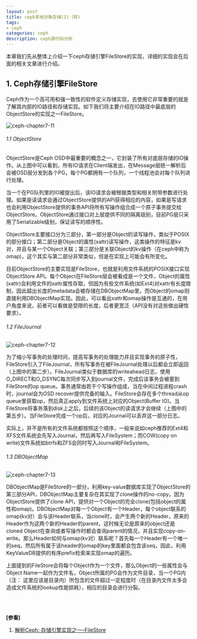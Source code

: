 ```yaml
---
layout: post
title: ceph本地对象存储(1)（转)
tags:
- ceph
categories: ceph
description: ceph源代码分析
---
```



本章我们先从整体上介绍一下ceph存储引擎FileStore的实现，详细的实现会在后面的相关文章进行介绍。


<!-- more -->


## 1. Ceph存储引擎FileStore
	
Ceph作为一个高可用和强一致性的软件定义存储实现，去使用它非常重要的就是了解其内部的IO路径和存储实现。如下我们将主要介绍在IO路径中最底层的ObjectStore的实现之一FileStore。

![ceph-chapter7-11](https://ivanzz1001.github.io/records/assets/img/ceph/sca/ceph_chapter7_11.png)


###### 1.1 ObjectStore
ObjectStore是Ceph OSD中最重要的概念之一，它封装了所有对底层存储的IO操作。从上图中可以看到，所有IO请求在Client端发出，在Message层统一解析后会被OSD层分发到各个PG，每个PG都拥有一个队列，一个线程池会对每个队列进行处理。


当一个在PG队列里的IO被提出后，该IO请求会被根据类型和相关附带参数进行处理。如果是读请求会通过ObjectStore提供的API获得相应的内容，如果是写请求也会利用ObjectStore提供的事务API将所有写操作组合成一个原子事务提交给ObjectStore。ObjectStore通过接口对上层提供不同的隔离级别，目前PG层只采用了Serializable级别，保证读写的顺序性。

ObjectStore主要接口分为三部分，第一部分是Object的读写操作，类似于POSIX的部分接口；第二部分是Object的属性(xattr)读写操作，这类操作的特征是kv对，并且与某一个Object关联；第三部分是关联Object的kv操作（在ceph中称为omap)，这个其实与第二部分非常类似，但是在实现上可能会有所变化。

目前ObjectStore的主要实现是FileStore，也就是利用文件系统的POSIX接口实现ObjectStore API。每个Object在FileStore层会被看成是一个文件，Object的属性(xattr)会利用文件的xattr属性存取，但因为有些文件系统(如Ext4)对xattr有长度限制，因此超出长度的metadata会被存储在DBObjectMap里。而Object的omap则直接利用DBObjectMap实现。因此，可以看出xattr和omap操作是互通的，在用户角度来说，前者可以看做是受限的长度，后者更宽泛（API没有对这些做出硬性要求）。

###### 1.2 FileJournal

![ceph-chapter7-12](https://ivanzz1001.github.io/records/assets/img/ceph/sca/ceph_chapter7_12.png)

为了缩小写事务的处理时间，提高写事务的处理能力并且实现事务的原子性，FileStore引入了FileJournal，所有写事务在被FileJournal处理以后都会立即返回（上图中的第二步）。FileJournal类似于数据库的writeahead日志，使用O_DIRECT和O_DSYNC每次同步写入到journal文件，完成后该事务会被塞到FileStore的op queue。事务通常由若干个写操作组成，当在中间过程进程crash时，journal会为OSD recover提供完备的输入。FileStore会存在多个thread从op queue里获取op，然后真正apply到文件系统上对应的Object(Buffer IO)。当FileStore将事务落到disk上之后，后续的该Object的读请求才会继续（上图中的第五步）。当FileStore完成一个op后，对应的Journal可以丢弃这一部分日志。

实际上，并不是所有的文件系统都按照这个顺序，一般来说如ceph推荐的Ext4和XFS文件系统会先写入Journal，然后再写入FileSystem；而COW(copy on write)文件系统如btrfs和ZFS会同时写入Journal和FileSystem。

###### 1.3 DBObjectMap

![ceph-chapter7-13](https://ivanzz1001.github.io/records/assets/img/ceph/sca/ceph_chapter7_13.png)

DBObjectMap是FileStore的一部分，利用key-value数据库实现了ObjectStore的第三部分API，DBObjectMap主要复杂在其实现了clone操作的no-copy。因为ObjectStore提供了clone API，提供对一个Object的完全clone(包括object的属性和omap)。DBObjectMap对每一个Object有一个Header，每个object联系的omap(kv对）会与该Header联系，当clone时，会产生两个新的Header，原来的Header作为这两个新的Header的parent，这时候无论是原来的object还是cloned Object在查询或者写操作时都会查询parent的情况，并且实现copy-on-write。那么Header如何与omap(kv对）联系呢？首先每一个Header有一个唯一的seq，然后所有属于该header的omap的key里面都会包含该seq，因此，利用KeyValueDB提供的有序prefix检索来实现omap的遍历。

上面提到的FileStore会将每个Object作为一个文件，那么Object的一些属性会与Object Name一起作为文件名，Object所属的PG会作为文件目录，当一个PG内（注： 这里应该是目录内）所包含的文件超过一定程度时（在目录内文件太多会造成文件系统的lookup性能损耗），相应的目录会进行分裂。

<br />
<br />

**[参看]**

1. [解析Ceph: 存储引擎实现之一–FileStore](https://www.talkwithtrend.com/Article/176745)



<br />
<br />
<br />

